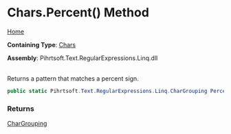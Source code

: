 # Chars\.Percent\(\) Method

[Home](../../../../../../README.md)

**Containing Type**: [Chars](../README.md)

**Assembly**: Pihrtsoft\.Text\.RegularExpressions\.Linq\.dll

\
Returns a pattern that matches a percent sign\.

```csharp
public static Pihrtsoft.Text.RegularExpressions.Linq.CharGrouping Percent()
```

### Returns

[CharGrouping](../../CharGrouping/README.md)

